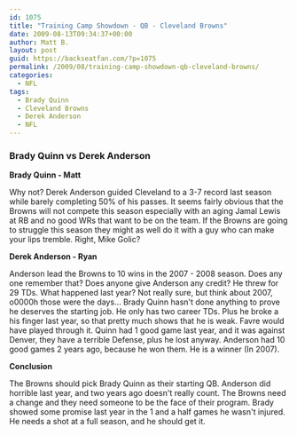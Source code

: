 ```yaml
---
id: 1075
title: "Training Camp Showdown - QB - Cleveland Browns"
date: 2009-08-13T09:34:37+00:00
author: Matt B.
layout: post
guid: https://backseatfan.com/?p=1075
permalink: /2009/08/training-camp-showdown-qb-cleveland-browns/
categories:
  - NFL
tags:
  - Brady Quinn
  - Cleveland Browns
  - Derek Anderson
  - NFL
---
```


<div class="entry">
  <h3>
    Brady Quinn vs Derek Anderson
  </h3>

  <p>
    <strong>Brady Quinn - Matt</strong>
  </p>

  <p>
    Why not? Derek Anderson guided Cleveland to a 3-7 record last season while barely completing 50% of his passes. It seems fairly obvious that the Browns will not compete this season especially with an aging Jamal Lewis at RB and no good WRs that want to be on the team. If the Browns are going to struggle this season they might as well do it with a guy who can make your lips tremble. Right, Mike Golic?
  </p>

  <p>
    <strong>Derek Anderson - Ryan</strong>
  </p>

  <p>
    Anderson lead the Browns to 10 wins in the 2007 - 2008 season. Does any one remember that? Does anyone give Anderson any credit? He threw for 29 TDs. What happened last year? Not really sure, but think about 2007, o0000h those were the days&#8230; Brady Quinn hasn't done anything to prove he deserves the starting job. He only has two career TDs. Plus he broke a his finger last year, so that pretty much shows that he is weak. Favre would have played through it. Quinn had 1 good game last year, and it was against Denver, they have a terrible Defense, plus he lost anyway. Anderson had 10 good games 2 years ago, because he won them. He is a winner (In 2007).
  </p>

  <p>
    <strong>Conclusion</strong>
  </p>

  <p>
    The Browns should pick Brady Quinn as their starting QB. Anderson did horrible last year, and two years ago doesn't really count. The Browns need a change and they need someone to be the face of their program. Brady showed some promise last year in the 1 and a half games he wasn't injured. He needs a shot at a full season, and he should get it.
  </p>

  <p>
    <strong><br /> </strong>
  </p>
</div>
